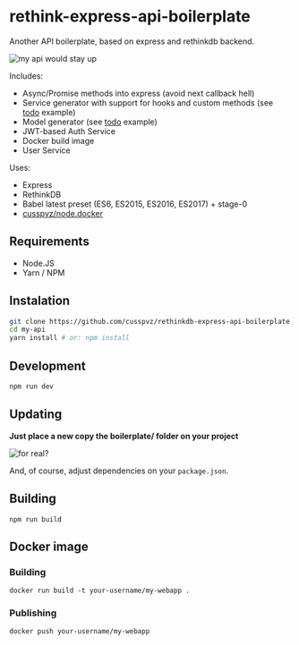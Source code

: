 # rethink-express-api-boilerplate

Another API boilerplate, based on express and rethinkdb backend.

![my api would stay up](https://cloud.githubusercontent.com/assets/3604053/23471562/b069515c-fea1-11e6-944d-06da4b318fe0.jpg)

Includes:

* Async/Promise methods into express (avoid next callback hell)
* Service generator with support for hooks and custom methods (see [todo](https://github.com/cusspvz/rethinkdb-express-api-boilerplate/blob/master/src/services/todo.js) example)
* Model generator (see [todo](https://github.com/cusspvz/rethinkdb-express-api-boilerplate/blob/master/src/models/todo.js) example)
* JWT-based Auth Service
* Docker build image
* User Service


Uses:

* Express
* RethinkDB
* Babel latest preset (ES6, ES2015, ES2016, ES2017) + stage-0
* [cusspvz/node.docker](https://github.com/cusspvz/node.docker)

## Requirements

* Node.JS
* Yarn / NPM

## Instalation

```bash
git clone https://github.com/cusspvz/rethinkdb-express-api-boilerplate my-api
cd my-api
yarn install # or: npm install
```

## Development

```bash
npm run dev
```

## Updating

**Just place a new copy the boilerplate/ folder on your project**

![for real?](https://cloud.githubusercontent.com/assets/3604053/23471880/c74a5852-fea2-11e6-8c0e-d81c00fd0844.jpg)

And, of course, adjust dependencies on your `package.json`.

## Building

```
npm run build
```

## Docker image

### Building
```
docker run build -t your-username/my-webapp .
```

### Publishing
```
docker push your-username/my-webapp
```
